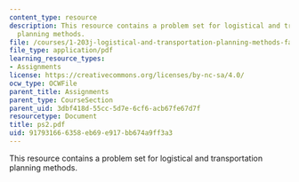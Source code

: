 ```yaml
---
content_type: resource
description: This resource contains a problem set for logistical and transportation
  planning methods.
file: /courses/1-203j-logistical-and-transportation-planning-methods-fall-2006/917931666358eb69e917bb674a9ff3a3_ps2.pdf
file_type: application/pdf
learning_resource_types:
- Assignments
license: https://creativecommons.org/licenses/by-nc-sa/4.0/
ocw_type: OCWFile
parent_title: Assignments
parent_type: CourseSection
parent_uid: 3dbf418d-55cc-5d7e-6cf6-acb67fe67d7f
resourcetype: Document
title: ps2.pdf
uid: 91793166-6358-eb69-e917-bb674a9ff3a3
---
```

This resource contains a problem set for logistical and transportation planning methods.